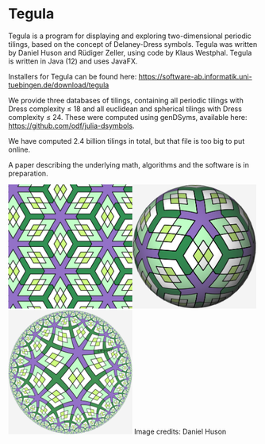 # Tegula

Tegula is a program for displaying and exploring two-dimensional periodic tilings, based on the concept of Delaney-Dress symbols. Tegula was written by Daniel Huson and Rüdiger Zeller, using code by Klaus Westphal. Tegula is written in Java (12) and uses JavaFX. 

Installers for Tegula can be found here: https://software-ab.informatik.uni-tuebingen.de/download/tegula

We provide three databases of tilings, containing all periodic tilings with Dress complexity ≤ 18 and all euclidean and spherical tilings with Dress complexity ≤ 24. These were computed using genDSyms, available here: https://github.com/odf/julia-dsymbols.

We have computed 2.4 billion tilings in total, but that file is too big to put online.

A paper describing the underlying math, algorithms and the software is in preparation.


<img src="https://github.com/husonlab/tegula/blob/master/images/greens-2.png" width="250"><img src="https://github.com/husonlab/tegula/blob/master/images/greens-3.png" width="250"><img src="https://github.com/husonlab/tegula/blob/master/images/greens-1.png" width="250">
Image credits: Daniel Huson


